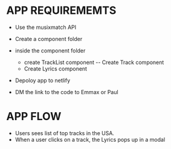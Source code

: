 # APP REQUIREMEMTS

- Use the musixmatch API 
- Create a component folder
- inside the component folder
    - create TrackList component
    -- Create Track component
    -  Create Lyrics component
- Depoloy app to netlify

- DM the link to the code to Emmax or Paul


# APP FLOW

- Users sees list of top tracks in the USA.
- When a user clicks on a track, the Lyrics pops up in a modal